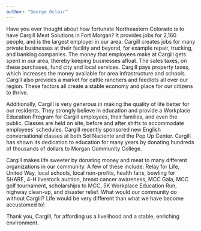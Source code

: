 ```yaml
---
author: "George Oclair"
---
```

Have you ever thought about how fortunate Northeastern Colorado is to have Cargill Meat Solutions in Fort Morgan? It provides jobs for 2,160 people, and is the largest employer in our area. Cargill creates jobs for many private businesses at their facility and beyond, for example repair, trucking, and banking companies.  The money that employees make at Cargill gets spent in our area, thereby keeping businesses afloat. The sales taxes, on these purchases, fund city and local services. Cargill pays property taxes, which increases the money available for area infrastructure and schools. Cargill also provides a market for cattle ranchers and feedlots all over our region. These factors all create a stable economy and place for our citizens to thrive.

Additionally, Cargill is very generous in making the quality of life better for our residents. They strongly believe in education and provide a Workplace Education Program for Cargill employees, their families, and even the public. Classes are held on site, before and after shifts to accommodate employees’ schedules.  Cargill recently sponsored new English conversational classes at both Sol Naciente and the Pop Up Center. Cargill has shown its dedication to education for many years by donating hundreds of thousands of dollars to Morgan Community College.

Cargill makes life sweeter by donating money and meat to many different organizations in our community.  A few of these include: Relay for Life, United Way, local schools, local non-profits, health fairs, bowling for SHARE, 4-H livestock auction, breast cancer awareness, MCC Gala, MCC golf tournament, scholarships to MCC, 5K Workplace Education Run, highway clean-up, and disaster relief.  What would our community do without Cargill?  Life would be very different than what we have become accustomed to!

Thank you, Cargill, for affording us a livelihood and a stable, enriching environment.
